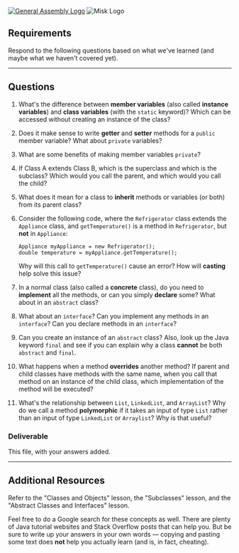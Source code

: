 [![General Assembly Logo](https://camo.githubusercontent.com/1a91b05b8f4d44b5bbfb83abac2b0996d8e26c92/687474703a2f2f692e696d6775722e636f6d2f6b6538555354712e706e67)](https://generalassemb.ly/education/web-development-immersive)
![Misk Logo](https://i.ibb.co/KmXhJbm/Webp-net-resizeimage-1.png)

## Requirements

Respond to the following questions based on what we've learned (and maybe what we haven't covered yet).

---

## Questions

1. What's the difference between **member variables** (also called **instance variables**) and **class variables** (with the `static` keyword)? Which can be accessed without creating an instance of the class?

2. Does it make sense to write **getter** and **setter** methods for a `public` member variable? What about `private` variables?

3. What are some benefits of making member variables `private`?

4. If Class A extends Class B, which is the superclass and which is the subclass? Which would you call the parent, and which would you call the child?

5. What does it mean for a class to **inherit** methods or variables (or both) from its parent class?

6. Consider the following code, where the `Refrigerator` class extends the `Appliance` class, and `getTemperature()` is a method in `Refrigerator`, but **not** in `Appliance`:

    ```
    Appliance myAppliance = new Refrigerator();
    double temperature = myAppliance.getTemperature();
    ```

   Why will this call to `getTemperature()` cause an error? How will **casting** help solve this issue?

7. In a normal class (also called a **concrete** class), do you need to **implement** all the methods, or can you simply **declare** some? What about in an `abstract` class?

8. What about an `interface`? Can you implement any methods in an `interface`? Can you declare methods in an `interface`?

9. Can you create an instance of an `abstract` class? Also, look up the Java keyword `final` and see if you can explain why a class **cannot** be both `abstract` and `final`.

10. What happens when a method **overrides** another method? If parent and child classes have methods with the same name, when you call that method on an instance of the child class, which implementation of the method will be executed?

11. What's the relationship between `List`, `LinkedList`, and `ArrayList`? Why do we call a method **polymorphic** if it takes an input of type `List` rather than an input of type `LinkedList` or `Arraylist`? Why is that useful?

### Deliverable

This file, with your answers added.

---

## Additional Resources

Refer to the "Classes and Objects" lesson, the "Subclasses" lesson, and the "Abstract Classes and Interfaces" lesson.

Feel free to do a Google search for these concepts as well. There are plenty of Java tutorial websites and Stack Overflow posts that can help you. But be sure to write up your answers in your own words — copying and pasting some text does **not** help you actually learn (and is, in fact, cheating).
